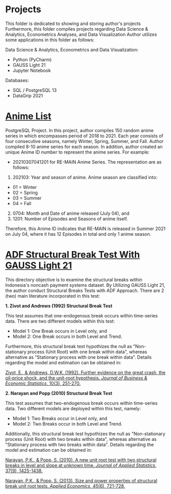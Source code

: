 # Projects
This folder is dedicated to showing and storing author's projects
Furthermore, this folder compiles projects regarding Data Science & Analytics, Econometrics Analyses, and Data Visualization
Author utilizes some applications in this folder as follows:

Data Science & Analytics, Econometrics and Data Visualization:
- Python (PyCharm)
- GAUSS Light 21
- Jupyter Notebook

Databases:
- SQL / PostgreSQL 13
- DataGrip 2021

# [Anime List](https://github.com/madisuryapr/Projects/tree/main/Anime%20List)
PostgreSQL Project. In this project, author compiles 150 random anime series in which encompasses period of 2018 to 2021.
Each year consists of four consecutive seasons, namely Winter, Spring, Summer, and Fall. Author compiled 8-10 anime series for each season.
In addition, author created an unique Anime ID number to represent the anime series. For example:
-  20210307041201 for RE-MAIN Anime Series. The representation are as follows:
1. 202103: Year and season of anime. Anime season are classified into:
- 01 = Winter
- 02 = Spring
- 03 = Summer
- 04 = Fall

2. 0704: Month and Date of anime released (July 04), and
3. 1201: Number of Episodes and Seasons of anime itself.

Therefore, this Anime ID indicates that RE-MAIN is released in Summer 2021 on July 04, where it has 12 Episodes in total and only 1 anime season.

# [ADF Structural Break Test With GAUSS Light 21](https://github.com/madisuryapr/Projects/tree/main/ADF%20Structural%20Break%20Test%20with%20GAUSS%20Light%2021)
This directory objective is to examine the structural breaks within Indonesia's noncash payment systems dataset. By Utilizing GAUSS Light 21, the author conduct Structural Breaks Tests with ADF Approach. There are 2 (two) main literature incorporated in this test:

**1. Zivot and Andrews (1992) Structural Break Test**

This test assumes that one-endogenous break occurs within time-series data. There are two different models within this test:
- Model 1: One Break occurs in Level only, and
- Model 2: One Break occurs in both Level and Trend.

Furthermore, this structural break test hypothizes the null as "Non-stationary process (Unit Root) with one break within data", whereas alternative as
"Stationary process with one break within data".
Details regarding the model and estimation can be obtained in:

[Zivot, E., & Andrews, D.W.K. (1992). Further evidence on the great crash, the oil-price shock, and the unit-root hypothesis. _Journal of Business & Economic Statistics_, 10(3), 251-270.](https://www.jstor.org/stable/1391541)

**2. Narayan and Popp (2010) Structural Break Test**

This test assumes that two-endogenous break occurs within time-series data. Two different models are deployed within this test, namely:
- Model 1: Two Breaks occur in Level only, and
- Model 2: Two Breaks occur in both Level and Trend.

Additionally, this structural break test hypothizes the null as "Non-stationary process (Unit Root) with two breaks within data", whereas alternative as
"Stationary process with two breaks within data".
Details regarding the model and estimation can be obtained in:

[Narayan, P.K., & Popp, S. (2010). A new unit root test with two structural breaks in level and slope at unknown time. _Journal of Applied Statistics_, 37(9), 1425-1438.](https://www.tandfonline.com/doi/abs/10.1080/02664760903039883)

[Narayan, P.K., & Popp, S. (2013). Size and power properties of structural break unit root tests. _Applied Economics_, 45(6), 721-728.](https://www.tandfonline.com/doi/abs/10.1080/00036846.2011.610752)
